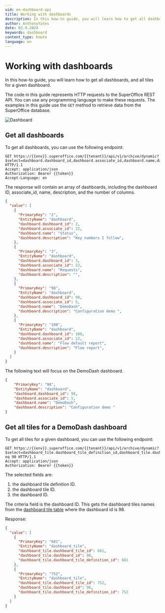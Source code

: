 ```yaml
---
uid: en-dashboard-api
title: Working with dashboards
description: In this how-to guide, you will learn how to get all dashboards and all tiles for a dashboard.
author: AnthonyYates
date: 02.9.2024
keywords: dashboard
content_type: howto
language: en
---
```


<!-- markdownlint-disable-file MD013 -->
# Working with dashboards

In this how-to guide, you will learn how to get all dashboards, and all tiles for a given dashboard.

The code in this guide represents HTTP requests to the SuperOffice REST API. You can use any programming language to make these requests. The examples in this guide use the `GET` method to retrieve data from the SuperOffice database.

![Dashboard][dashboard-page]

## Get all dashboards

To get all dashboards, you can use the following endpoint:

```http
GET https://{{env}}.superoffice.com/{{tenant}}/api/v1/archive/dynamic?$select=dashboard.dashboard_id,dashboard.associate_id,dashboard.name,dashboard.description,dashboard.dashboard_theme_id,dashboard.columns HTTP/1.1
Accept: application/json
Authorization: Bearer {{token}}
Accept-Language: en
```

The response will contain an array of dashboards, including the dashboard ID, associate_id, name, description, and the number of columns.

```json
{
  "value": [
    {
      "PrimaryKey": "2",
      "EntityName": "dashboard",
      "dashboard.dashboard_id": 2,
      "dashboard.associate_id": 22,
      "dashboard.name": "Status",
      "dashboard.description": "Key numbers I follow",
    },
    {
      "PrimaryKey": "3",
      "EntityName": "dashboard",
      "dashboard.dashboard_id": 3,
      "dashboard.associate_id": 22,
      "dashboard.name": "Requests",
      "dashboard.description": "",
    },
    {
      "PrimaryKey": "98",
      "EntityName": "dashboard",
      "dashboard.dashboard_id": 98,
      "dashboard.associate_id": 5,
      "dashboard.name": "DemoDash",
      "dashboard.description": "Configuration demo ",
    },
    {
      "PrimaryKey": "108",
      "EntityName": "dashboard",
      "dashboard.dashboard_id": 108,
      "dashboard.associate_id": 22,
      "dashboard.name": "Flow default report",
      "dashboard.description": "Flow report",
    }
  ]
}
```

The following text will focus on the DemoDash dashboard.

```json
{
    "PrimaryKey": "98",
    "EntityName": "dashboard",
    "dashboard.dashboard_id": 98,
    "dashboard.associate_id": 5,
    "dashboard.name": "DemoDash",
    "dashboard.description": "Configuration demo "
}
```

## Get all tiles for a DemoDash dashboard

To get all tiles for a given dashboard, you can use the following endpoint:

```http
GET https://{{env}}.superoffice.com/{{tenant}}/api/v1/archive/dynamic?$select=dashboard_tile.dashboard_tile_definition_id,dashboard_tile.dashboard_tile_id,dashboard_tile.dashboard_id&$filter=dashboard_tile.dashboard_id eq 98 HTTP/1.1
Accept: application/json
Authorization: Bearer {{token}}
```

The selected fields are:

1. the dashboard tile definition ID.
2. the dashboard tile ID.
3. the dashboard ID.

The criteria field is the dashboard ID. This gets the dashboard tiles names from the [dashboard tile table][0] where the dashboard id is 98.

Response:

```json
{
  "value": [
    {
      "PrimaryKey": "681",
      "EntityName": "dashboard_tile",
      "dashboard_tile.dashboard_tile_id": 681,
      "dashboard_tile.dashboard_id": 98,
      "dashboard_tile.dashboard_tile_definition_id": 681
    },
    {
      "PrimaryKey": "752",
      "EntityName": "dashboard_tile",
      "dashboard_tile.dashboard_tile_id": 752,
      "dashboard_tile.dashboard_id": 98,
      "dashboard_tile.dashboard_tile_definition_id": 752
    }
  ]
}
```

<!-- image references-->
[dashboard-page]: media/dashboard-page.png

<!-- links -->
[0]: ../../database/tables/dashboard.md
